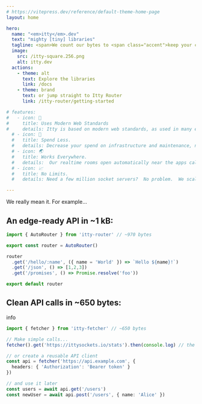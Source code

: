 ```yaml
---
# https://vitepress.dev/reference/default-theme-home-page
layout: home

hero:
  name: "<em>itty</em>.dev"
  text: "mighty [tiny] libraries"
  tagline: <span>We count our bytes to <span class="accent">keep your code small.</span><span>
  image:
    src: /itty-square.256.png
    alt: itty.dev
  actions:
    - theme: alt
      text: Explore the libraries
      link: /docs
    - theme: brand
      text: or jump straight to Itty Router
      link: /itty-router/getting-started

# features:
#   - icon: 🚀
#     title: Uses Modern Web Standards
#     details: Itty is based on modern web standards, as used in many edge runtimes, service workers, and the browser itself.
  # - icon: 🤑
  #   title: Spend Less.
  #   details: Decrease your spend on infrastructure and maintenance, not to mention the engineering talent to keep them running.
  # - icon: 🌏
  #   title: Works Everywhere.
  #   details:  Our realtime rooms open automatically near the apps calling them.  Anywhere in the world.
  # - icon: 📈
  #   title: No Limits.
  #   details: Need a few million socket servers?  No problem.  We scale infinitely. Now you can too.

---
```


<!-- # Test -->

We really mean it. For example...

## An edge-ready API in ~1 kB:

```ts [Cloudflare Workers or Bun]
import { AutoRouter } from 'itty-router' // ~970 bytes

export const router = AutoRouter()

router
  .get('/hello/:name', ({ name = 'World' }) => `Hello ${name}!`)
  .get('/json', () => [1,2,3])
  .get('/promises', () => Promise.resolve('foo'))

export default router
```

## Clean API calls in ~650 bytes:

<Badge type="info">info</Badge>

```ts [Browser, Node, Bun, Workers]
import { fetcher } from 'itty-fetcher' // ~650 bytes

// Make simple calls...
fetcher().get('https://ittysockets.io/stats').then(console.log) // the actual parsed data

// or create a reusable API client
const api = fetcher('https://api.example.com', {
  headers: { 'Authorization': 'Bearer token' }
})

// and use it later
const users = await api.get('/users')
const newUser = await api.post('/users', { name: 'Alice' })
```
